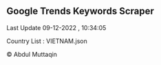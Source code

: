 

## Google Trends Keywords Scraper 
 
Last Update 09-12-2022 , 10:34:05

Country List :
VIETNAM.json



© Abdul Muttaqin 
